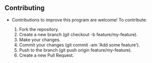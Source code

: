 ## Contributing

- Contributions to improve this program are welcome! To contribute:

   1.  Fork the repository.
   2.  Create a new branch (git checkout -b feature/my-feature).
   3.  Make your changes.
   4.  Commit your changes (git commit -am 'Add some feature').
   5.  Push to the branch (git push origin feature/my-feature).
   6.  Create a new Pull Request.
